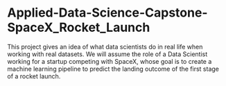 # Applied-Data-Science-Capstone-SpaceX_Rocket_Launch
This  project gives an idea of what data scientists do in real life when working with real datasets. We will assume the role of a Data Scientist working for a startup competing with SpaceX, whose goal is to create a machine learning pipeline to predict the landing outcome of the first stage of a rocket launch.
